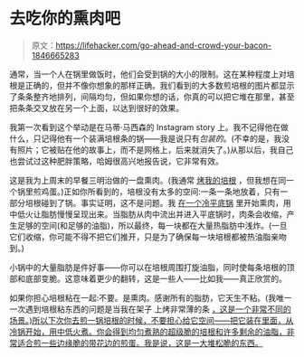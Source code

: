 # 去吃你的熏肉吧

> 原文：<https://lifehacker.com/go-ahead-and-crowd-your-bacon-1846665283>

通常，当一个人在锅里做饭时，他们会受到锅的大小的限制。这在某种程度上对培根是正确的，但并不像你想象的那样正确。我们看到的大多数煎培根的图片都显示了条条整齐地排列，间隔均匀，但如果你想的话，你真的可以把它堆在那里，甚至把条条交叉放在另一个上面，以达到很好的效果。



我第一次看到这个举动是在马蒂·马西森的 Instagram story 上。我不记得他在做什么，只记得他有一个装满培根条的锅——我是说只有*包装的*。(不幸的是，我没有照片；它被贴在他的故事上，而不是网格上，后来就消失了。)从那以后，我自己也尝试过这种肥胖策略，哈姆很高兴地报告说，它非常有效。

这是我为上周末的早餐三明治做的一盘熏肉。(我通常 [烤我的培根](https://lifehacker.com/ditch-the-skillet-fire-up-your-oven-to-cook-perfect-ba-5711834) ，但我想在同一个锅里煎鸡蛋。)正如你所看到的，培根没有太多的空间:一条一条地放着，只有一部分培根碰到了锅。事实证明，这不是问题。我 [在一个冷平底锅](https://skillet.lifehacker.com/the-secret-to-great-bacon-is-a-cold-pan-1829171657) 里开始熏肉，用中低火让脂肪慢慢呈现出来。当脂肪从肉中流出并进入平底锅时，肉条会收缩，产生足够的空间(和足够的油脂)，所以最终，每一块都在大量热脂肪中浅炸。(一旦它们收缩，你可能不得不把它们推开，只是为了确保每一块培根都被热油脂亲吻到。)

小锅中的大量脂肪是件好事——你可以在培根周围打旋油脂，同时使每条培根的顶部和底部变脆。这意味着更少的翻转，这是一些人——比如我——真正欣赏的。

如果你担心培根粘在一起:不要。是熏肉。感谢所有的脂肪，它天生不粘。(我唯一一次遇到培根粘东西的问题是当我在架子 上烤非常薄的条 [，这是一个非常不同的场景。)所以下次你去煎一锅培根的时候，不要担心给它空间——把它装在里面，从冷锅开始，用中低火煮。你会得到均匀煮熟的超级脆的培根和许多剩余的油脂，非常适合煎一些边缘脆的带花边的煎蛋。我是说，这是一大堆松脆的东西。](https://skillet.lifehacker.com/how-to-keep-baked-bacon-from-sticking-to-the-rack-1844781717)